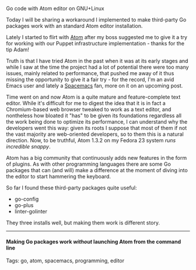 Go code with Atom editor on GNU+Linux

Today I will be sharing a workaround I implemented to make third-party Go packages work with an standard Atom editor installation.

Lately I started to flirt with [Atom](https://atom.io "A hackable text editor for the 21st Century") after my boss suggested me to give it a try for working with our Puppet infrastructure implementation - thanks for the tip Adam!

Truth is that I have tried Atom in the past when it was at its early stages and while I saw at the time the project had a lot of potential there were too many issues, mainly related to performance, that pushed me away of it thus missing the opportunity to give it a fair try - for the record, I'm an avid Emacs user and lately a [Spacemacs](http://spacemacs.org "A community-driven Emacs distribution - The best editor is neither Emacs nor Vim, it's Emacs *and* Vim!") fan, more on it on an upcoming post. 

Time went on and now Atom is a quite mature and feature-complete text editor. While it's difficult for me to digest the idea that it is in fact a Chromium-based web browser tweaked to work as a text editor, and nontheless how bloated it "has" to be given its foundations regardless all the work being done to optimize its performance, I can understand why the developers went this way: given its roots I suppose that most of them if not the vast majority are web-oriented developers, so to them this is a natural direction. Now, to be truthful, Atom 1.3.2 on my Fedora 23 system *runs incredible snappy*.

Atom has a big community that continuously adds new features in the form of plugins. As with other programming languages there are some Go packages that can (and will) make a difference at the moment of diving into the editor to start hammering the keyboard. 

So far I found these third-party packages quite useful:

* go-config
* go-plus
* linter-golinter

They three installs well, but making them work is different story.

---
####  Making Go packages work *without* launching Atom from the command line


Tags: go, atom, spacemacs, programming, editor
